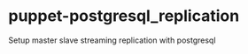 puppet-postgresql_replication
=============================

Setup master slave streaming replication with postgresql

